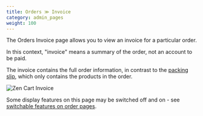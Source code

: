 ```yaml
---
title: Orders ≫ Invoice
category: admin_pages
weight: 100 
---
```


The Orders Invoice page allows you to view an invoice for a particular order.

In this context, "invoice" means a summary of the order, not an account to be paid.  

The invoice contains the full order information, in contrast to the [packing slip](/user/admin_pages/customers/orders_packingslip/), which only contains the products in the order. 

<img src="/images/invoice.png" alt="Zen Cart Invoice" /> 

Some display features on this page may be switched off and on - see [switchable features on order pages](/user/admin_pages/customers/order_display_options/).
